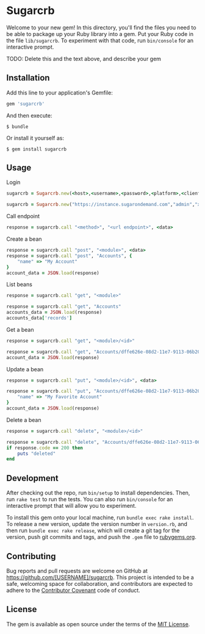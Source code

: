 # Sugarcrb

Welcome to your new gem! In this directory, you'll find the files you need to be able to package up your Ruby library into a gem. Put your Ruby code in the file `lib/sugarcrb`. To experiment with that code, run `bin/console` for an interactive prompt.

TODO: Delete this and the text above, and describe your gem

## Installation

Add this line to your application's Gemfile:

```ruby
gem 'sugarcrb'
```

And then execute:

    $ bundle

Or install it yourself as:

    $ gem install sugarcrb

## Usage

Login

```ruby
sugarcrb = Sugarcrb.new(<host>,<username>,<password>,<platform>,<client id>,<client secret>)

sugarcrb = Sugarcrb.new("https://instance.sugarondemand.com","admin","xxxxxx","test","sugar","")
```

Call endpoint

```ruby
response = sugarcrb.call "<method>", "<url endpoint>", <data>
```

Create a bean

```ruby
response = sugarcrb.call "post", "<module>", <data>
response = sugarcrb.call "post", "Accounts", {
    "name" => "My Account"
}
account_data = JSON.load(response)
```

List beans

```ruby
response = sugarcrb.call "get", "<module>"

response = sugarcrb.call "get", "Accounts"
accounts_data = JSON.load(response)
accounts_data['records']
```

Get a bean

```ruby
response = sugarcrb.call "get", "<module>/<id>"

response = sugarcrb.call "get", "Accounts/dffe626e-08d2-11e7-9113-06b20b8677ed"
account_data = JSON.load(response)
```

Update a bean

```ruby
response = sugarcrb.call "put", "<module>/<id>", <data>

response = sugarcrb.call "put", "Accounts/dffe626e-08d2-11e7-9113-06b20b8677ed", {
    "name" => "My Favorite Account"
}
account_data = JSON.load(response)
```

Delete a bean

```ruby
response = sugarcrb.call "delete", "<module>/<id>"

response = sugarcrb.call "delete", "Accounts/dffe626e-08d2-11e7-9113-06b20b8677ed"
if response.code == 200 then
    puts "deleted"
end
```


## Development

After checking out the repo, run `bin/setup` to install dependencies. Then, run `rake test` to run the tests. You can also run `bin/console` for an interactive prompt that will allow you to experiment.

To install this gem onto your local machine, run `bundle exec rake install`. To release a new version, update the version number in `version.rb`, and then run `bundle exec rake release`, which will create a git tag for the version, push git commits and tags, and push the `.gem` file to [rubygems.org](https://rubygems.org).

## Contributing

Bug reports and pull requests are welcome on GitHub at https://github.com/[USERNAME]/sugarcrb. This project is intended to be a safe, welcoming space for collaboration, and contributors are expected to adhere to the [Contributor Covenant](http://contributor-covenant.org) code of conduct.


## License

The gem is available as open source under the terms of the [MIT License](http://opensource.org/licenses/MIT).

